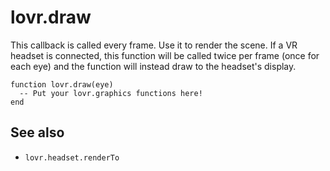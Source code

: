<!--
category: callback
-->

lovr.draw
===

This callback is called every frame.  Use it to render the scene.  If a VR headset is connected,
this function will be called twice per frame (once for each eye) and the function will instead draw
to the headset's display.

    function lovr.draw(eye)
      -- Put your lovr.graphics functions here!
    end

See also
---

- `lovr.headset.renderTo`
